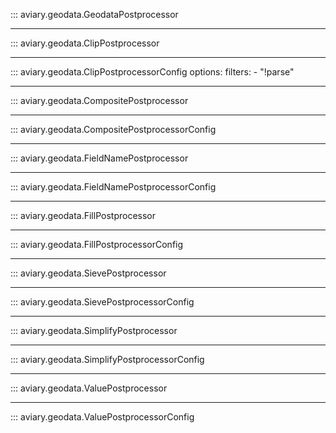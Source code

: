 ::: aviary.geodata.GeodataPostprocessor

---

::: aviary.geodata.ClipPostprocessor

---

::: aviary.geodata.ClipPostprocessorConfig
    options:
      filters:
      - "!parse"

---

::: aviary.geodata.CompositePostprocessor

---

::: aviary.geodata.CompositePostprocessorConfig

---

::: aviary.geodata.FieldNamePostprocessor

---

::: aviary.geodata.FieldNamePostprocessorConfig

---

::: aviary.geodata.FillPostprocessor

---

::: aviary.geodata.FillPostprocessorConfig

---

::: aviary.geodata.SievePostprocessor

---

::: aviary.geodata.SievePostprocessorConfig

---

::: aviary.geodata.SimplifyPostprocessor

---

::: aviary.geodata.SimplifyPostprocessorConfig

---

::: aviary.geodata.ValuePostprocessor

---

::: aviary.geodata.ValuePostprocessorConfig
